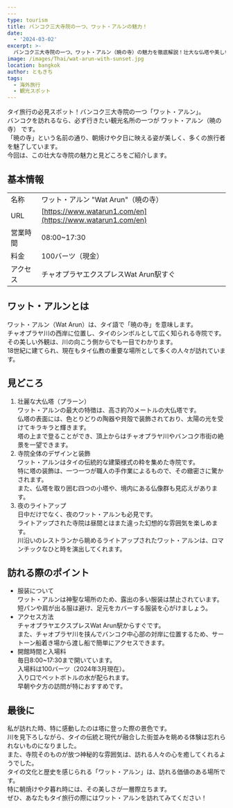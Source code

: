 ```yaml
---
---
type: tourism
title: バンコク三大寺院の一つ、ワット・アルンの魅力！
date:
  - '2024-03-02'
excerpt: >-
  バンコク三大寺院の一つ、ワット・アルン（暁の寺）の魅力を徹底解説！壮大な仏塔や美しい装飾、ライトアップなど、訪れるべき理由が満載。朝焼けや夕焼けに映える神秘的な寺院を堪能しよう。
image: /images/Thai/wat-arun-with-sunset.jpg
location: bangkok
author: ともきち
tags:
  - 海外旅行
  - 観光スポット
---
```


タイ旅行の必見スポット！バンコク三大寺院の一つ「ワット・アルン」。  
バンコクを訪れるなら、必ず行きたい観光名所の一つが ワット・アルン（暁の寺） です。  
「暁の寺」という名前の通り、朝焼けや夕日に映える姿が美しく、多くの旅行者を魅了しています。  
今回は、この壮大な寺院の魅力と見どころをご紹介します。

## 基本情報

|          |                                                            |
| -------- | ---------------------------------------------------------- |
| 名称     | ワット・アルン "Wat Arun"（暁の寺）                        |
| URL      | [https://www.watarun1.com/en](https://www.watarun1.com/en) |
| 営業時間 | 08:00~17:30                                                |
| 料金     | 100バーツ（現金）                                          |
| アクセス | チャオプラヤエクスプレスWat Arun駅すぐ                     |

## ワット・アルンとは

ワット・アルン（Wat Arun）は、タイ語で「暁の寺」を意味します。  
チャオプラヤ川の西岸に位置し、タイのシンボルとして広く知られる寺院です。  
その美しい外観は、川の向こう側からでも一目でわかります。  
18世紀に建てられ、現在もタイ仏教の重要な場所として多くの人々が訪れています。

## 見どころ

1. 壮麗な大仏塔（プラーン）  
   ワット・アルンの最大の特徴は、高さ約70メートルの大仏塔です。  
   仏塔の表面には、色とりどりの陶器や貝殻で装飾されており、太陽の光を受けてキラキラと輝きます。  
   塔の上まで登ることができ、頂上からはチャオプラヤ川やバンコク市街の絶景を一望できます。
2. 寺院全体のデザインと装飾  
   ワット・アルンはタイの伝統的な建築様式の粋を集めた寺院です。  
   特に塔の装飾は、一つ一つが職人の手作業によるもので、その緻密さに驚かされます。  
   また、仏塔を取り囲む四つの小塔や、境内にある仏像群も見応えがあります。
3. 夜のライトアップ  
   日中だけでなく、夜のワット・アルンも必見です。  
   ライトアップされた寺院は昼間とはまた違った幻想的な雰囲気を楽しめます。  
   川沿いのレストランから眺めるライトアップされたワット・アルンは、ロマンチックなひと時を演出してくれます。

## 訪れる際のポイント

- 服装について  
  ワット・アルンは神聖な場所のため、露出の多い服装は禁止されています。  
  短パンや肩が出る服は避け、足元をカバーする服装を心がけましょう。
- アクセス方法  
  チャオプラヤエクスプレスWat Arun駅からすぐです。  
  また、チャオプラヤ川を挟んでバンコク中心部の対岸に位置するため、サートーン船着き場から渡し船で簡単にアクセスできます。
- 開館時間と入場料  
  毎日8:00~17:30まで開いています。  
  入場料は100バーツ（2024年3月現在）。  
  入り口でペットボトルの水が配られます。  
  早朝や夕方の訪問が特におすすめです。

## 最後に

私が訪れた時、特に感動したのは塔に登った際の景色です。  
川を見下ろしながら、タイの伝統と現代が融合した街並みを眺める体験は忘れられないものになりました。  
また、寺院そのものが放つ神秘的な雰囲気は、訪れる人々の心を癒してくれるようでした。  
タイの文化と歴史を感じられる「ワット・アルン」は、訪れる価値のある場所です。  
特に朝焼けや夕暮れ時には、その美しさが一層際立ちます。  
ぜひ、あなたもタイ旅行の際にはワット・アルンを訪れてみてください！
